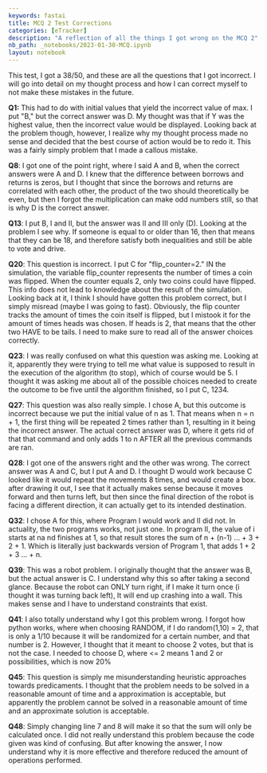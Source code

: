 ```yaml
---
keywords: fastai
title: MCQ 2 Test Corrections
categories: [eTracker]
description: "A reflection of all the things I got wrong on the MCQ 2"
nb_path: _notebooks/2023-01-30-MCQ.ipynb
layout: notebook
---
```


<!--
#################################################
### THIS FILE WAS AUTOGENERATED! DO NOT EDIT! ###
#################################################
# file to edit: _notebooks/2023-01-30-MCQ.ipynb
-->

<div class="container" id="notebook-container">
        
<div class="cell border-box-sizing text_cell rendered"><div class="inner_cell">
<div class="text_cell_render border-box-sizing rendered_html">
<p>This test, I got a 38/50, and these are all the questions that I got incorrect. I will go into detail on my thought process and how I can correct myself to not make these mistakes in the future.</p>
<p><strong>Q1:</strong> This had to do with initial values that yield the incorrect value of max. I put "B," but the correct answer was D. My thought was that if Y was the highest value, then the incorrect value would be displayed. Looking back at the problem though, however, I realize why my thought process made no sense and decided that the best course of action would be to redo it. This was a fairly simply problem that I made a callous mistake.</p>
<p><strong>Q8</strong>: I got one of the point right, where I said A and B, when the correct answers were A and D. I knew that the difference between borrows and returns is zeros, but I thought that since the borrows and returns are correlated with each other, the product of the two should theoretically be even, but then I forgot the multiplication can make odd numbers still, so that is why D is the correct answer.</p>
<p><strong>Q13</strong>: I put B, I and II, but the answer was II and III only (D). Looking at the problem I see why. If someone is equal to or older than 16, then that means that they can be 18, and therefore satisfy both inequalities and still be able to vote and drive.</p>
<p><strong>Q20</strong>: This question is incorrect. I put C for "flip_counter=2." IN the simulation, the variable flip_counter represents the number of times a coin was flipped. When the counter equals 2, only two coins could have flipped. This info does not lead to knowledge about the result of the simulation. Looking back at it, I think I should have gotten this problem correct, but I simply misread (maybe I was going to fast). Obviously, the flip counter tracks the amount of times the coin itself is flipped, but I mistook it for the amount of times heads was chosen. If heads is 2, that means that the other two HAVE to be tails. I need to make sure to read all of the answer choices correctly.</p>
<p><strong>Q23</strong>: I was really confused on what this question was asking me. Looking at it, apparently they were trying to tell me what value is supposed to result in the execution of the algorithm (to stop), which of course would be 5. I thought it was asking me about all of the possible choices needed to create the outcome to be five until the algorithm finished, so I put C, 1234.</p>
<p><strong>Q27</strong>: This question was also really simple. I chose A, but this outcome is incorrect because we put the initial value of n as 1. That means when n = n + 1, the first thing will be repeated 2 times rather than 1, resulting in it being the incorrect answer. The actual correct answer was D, where it gets rid of that that command and only adds 1 to n AFTER all the previous commands are ran.</p>
<p><strong>Q28</strong>: I got one of the answers right and the other was wrong. The correct answer was A and C, but I put A and D. I thought D would work because C looked like it would repeat the movements 8 times, and would create a box. after drawing it out, I see that it actually makes sense because it moves forward and then turns left, but then since the final direction of the robot is facing a different direction, it can actually get to its intended destination.</p>
<p><strong>Q32</strong>: I chose A for this, where Program I would work and II did not. In actuality, the two programs works, not just one. In program II, the value of i starts at na nd finishes at 1, so that result stores the sum of n + (n-1) ... + 3 + 2 + 1. Which is literally just backwards version of Program 1, that adds 1 + 2 + 3 ... + n.</p>
<p><strong>Q39</strong>: This was a robot problem. I originally thought that the answer was B, but the actual answer is C. I understand why this so after taking a second glance. Because the robot can ONLY turn right, if I make it turn once (i thought it was turning back left), It will end up crashing into a wall. This makes sense and I have to understand constraints that exist.</p>
<p><strong>Q41</strong>: I also totally understand why I got this problem wrong. I forgot how python works, where when choosing RANDOM, if I do random(1,10) = 2, that is only a 1/10 because it will be randomized for a certain number, and that number is 2. However, I thought that it meant to choose 2 votes, but that is not the case. I needed to choose D, where &lt;= 2 means 1 and 2 or possibilities, which is now 20%</p>
<p><strong>Q45</strong>: This question is simply me misunderstanding heuristic approaches towards predicaments. I thought that the problem needs to be solved in a reasonable amount of time and a approximation is acceptable, but apparently the problem cannot be solved in a reasonable amount of time and an approximate solution is acceptable.</p>
<p><strong>Q48</strong>: Simply changing line 7 and 8 will make it so that the sum will only be calculated once. I did not really understand this problem because the code given was kind of confusing. But after knowing the answer, I now understand why it is more effective and therefore reduced the amount of operations performed.</p>

</div>
</div>
</div>
</div>
 

